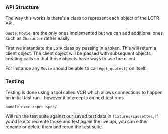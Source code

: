 ### API Structure

The way this works is there's a class to represent each object of the LOTR API.

`Quote`, `Movie`, are the only ones implemented but we can add additional ones such as `Character` rather easily.

First we instantiate the `LOTR` class by passing in a token. This will return a client object. The client object will be passed with subsequent objects creating calls so that those objects have ways to use the client.

For instance any `Movie` should be able to call `#get_quotes()` on itself.

### Testing

Testing is done using a tool called VCR which allows connections to happen on initial test run - however it intercepts on next test runs.

```
bundle exec rspec spec/
```

Will run the test suite against our saved test data in `fixtures/cassettes`, if you'd like to recreate those and test again the live api, you can either rename or delete them and rerun the test suite.